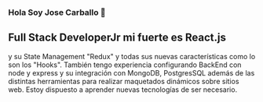 ### Hola Soy Jose Carballo 👋


## Full Stack DeveloperJr mi fuerte es React.js 
y su State Management "Redux" y todas sus 
nuevas características como lo son los 
"Hooks". También tengo experiencia 
configurando BackEnd con node y express y 
su integración con MongoDB, PostgresSQL
además de las distintas herramientas para 
realizar maquetados dinámicos sobre sitios 
web. Estoy dispuesto a aprender nuevas 
tecnologías de ser necesario.
<!--
**Carballo-jc/Carballo-jc** is a ✨ _special_ ✨ repository because its `README.md` (this file) appears on your GitHub profile.

Here are some ideas to get you started:

- 🔭 I’m currently working on ...
- 🌱 I’m currently learning ...
- 👯 I’m looking to collaborate on ...
- 🤔 I’m looking for help with ...
- 💬 Ask me about ...
- 📫 How to reach me: ...
- 😄 Pronouns: ...
- ⚡ Fun fact: ...
-->
